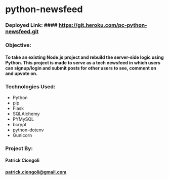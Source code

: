 # python-newsfeed

### Deployed Link: #### https://git.heroku.com/pc-python-newsfeed.git

### Objective:
#### To take an existing Node.js project and rebuild the server-side logic using Python. This project is made to serve as a tech newsfeed in which users can signup/login and submit posts for other users to see, comment on and upvote on.

### Technologies Used:
* Python
* pip
* Flask
* SQLAlchemy
* PYMySQL
* bcrypt
* python-dotenv
* Gunicorn

### Project By:
#### Patrick Ciongoli
#### patrick.ciongoli@gmail.com
